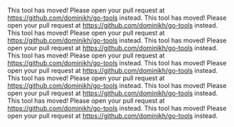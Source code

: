 This tool has moved! Please open your pull request at https://github.com/dominikh/go-tools instead.
This tool has moved! Please open your pull request at https://github.com/dominikh/go-tools instead.
This tool has moved! Please open your pull request at https://github.com/dominikh/go-tools instead.
This tool has moved! Please open your pull request at https://github.com/dominikh/go-tools instead.
This tool has moved! Please open your pull request at https://github.com/dominikh/go-tools instead.
This tool has moved! Please open your pull request at https://github.com/dominikh/go-tools instead.
This tool has moved! Please open your pull request at https://github.com/dominikh/go-tools instead.
This tool has moved! Please open your pull request at https://github.com/dominikh/go-tools instead.
This tool has moved! Please open your pull request at https://github.com/dominikh/go-tools instead.
This tool has moved! Please open your pull request at https://github.com/dominikh/go-tools instead.

